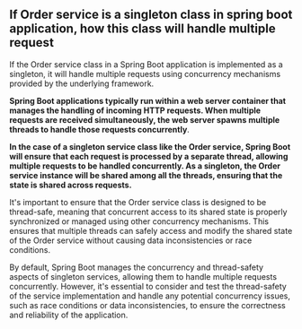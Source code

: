 
## If Order service is a singleton class in spring boot application, how this class will handle multiple request
If the Order service class in a Spring Boot application is implemented as a singleton, it will handle multiple requests using concurrency mechanisms provided by the underlying framework.

**Spring Boot applications typically run within a web server container that manages the handling of incoming HTTP requests. When multiple requests are received simultaneously, the web server spawns multiple threads to handle those requests concurrently**.

**In the case of a singleton service class like the Order service, Spring Boot will ensure that each request is processed by a separate thread, allowing multiple requests to be handled concurrently. As a singleton, the Order service instance will be shared among all the threads, ensuring that the state is shared across requests.**

It's important to ensure that the Order service class is designed to be thread-safe, meaning that concurrent access to its shared state is properly synchronized or managed using other concurrency mechanisms. This ensures that multiple threads can safely access and modify the shared state of the Order service without causing data inconsistencies or race conditions.

By default, Spring Boot manages the concurrency and thread-safety aspects of singleton services, allowing them to handle multiple requests concurrently. However, it's essential to consider and test the thread-safety of the service implementation and handle any potential concurrency issues, such as race conditions or data inconsistencies, to ensure the correctness and reliability of the application.



